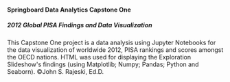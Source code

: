 #### Springboard Data Analytics Capstone One
##### 2012 Global PISA Findings and Data Visualization
This Capstone One project is a data analysis using Jupyter Notebooks for the data visualization of worldwide 2012, 
PISA rankings and scores amongst the OECD nations. HTML was used for displaying the Exploration Slideshow's findings
(using Matplotlib; Numpy; Pandas; Python and Seaborn).
©John S. Rajeski, Ed.D.
